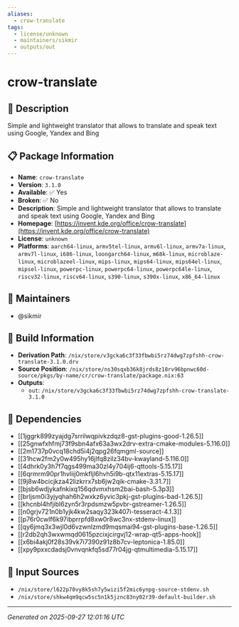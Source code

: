 ```yaml
---
aliases:
  - crow-translate
tags:
  - license/unknown
  - maintainers/sikmir
  - outputs/out
---
```


# crow-translate

## 📝 Description

Simple and lightweight translator that allows to translate and speak text using Google, Yandex and Bing

## 📋 Package Information

- **Name**: `crow-translate`
- **Version**: `3.1.0`
- **Available**: ✅ Yes
- **Broken**: ✅ No
- **Description**: Simple and lightweight translator that allows to translate and speak text using Google, Yandex and Bing
- **Homepage**: [https://invent.kde.org/office/crow-translate](https://invent.kde.org/office/crow-translate)
- **License**: `unknown`
- **Platforms**: `aarch64-linux`, `armv5tel-linux`, `armv6l-linux`, `armv7a-linux`, `armv7l-linux`, `i686-linux`, `loongarch64-linux`, `m68k-linux`, `microblaze-linux`, `microblazeel-linux`, `mips-linux`, `mips64-linux`, `mips64el-linux`, `mipsel-linux`, `powerpc-linux`, `powerpc64-linux`, `powerpc64le-linux`, `riscv32-linux`, `riscv64-linux`, `s390-linux`, `s390x-linux`, `x86_64-linux`
## 👥 Maintainers

- @sikmir


## 🔧 Build Information

- **Derivation Path**: `/nix/store/v3gcka6c3f33fbwbi5rz74dwg7zpfshh-crow-translate-3.1.0.drv`
- **Source Position**: `/nix/store/ns30sqxb36k8jrds8z18rv96bpnwc60d-source/pkgs/by-name/cr/crow-translate/package.nix:63`
- **Outputs**:
  - `out`:  `/nix/store/v3gcka6c3f33fbwbi5rz74dwg7zpfshh-crow-translate-3.1.0`

## 🔗 Dependencies

- [[1jggrk899zyajdg7srrilwqpivkzdqz8-gst-plugins-good-1.26.5]]
- [[25gnwfxhfmj73f9sbn4afx63a3wx2drv-extra-cmake-modules-5.116.0]]
- [[2m1737p0vcq18chd5i4j2qpg26fqmgml-source]]
- [[31hcw2fm2y0w495hy16jlfq8zilz34bv-kwayland-5.116.0]]
- [[4dhrk0y3h7f7qgs499ma30zl4y704ij6-qttools-5.15.17]]
- [[6qrmrm90pr1hvliij0mkfljl6hvh5i9b-qtx11extras-5.15.17]]
- [[9j8w4bcicjkza42lizkrrx7sb6jw2qik-cmake-3.31.7]]
- [[bjsb6wdjykafnkixq156qdvmxhsm2bai-bash-5.3p3]]
- [[brljsm0i3yjyqhah6h2wxkz6yvic3pkj-gst-plugins-bad-1.26.5]]
- [[khcnbl4hfjibl6zyn5r3rpdsmzw5pvbr-gstreamer-1.26.5]]
- [[n0grjv721n0b1yjk4kw2saqy323k407i-tesseract-4.1.3]]
- [[p76r0cwlf6k97ibprrpfd8xw0r8wc3nx-stdenv-linux]]
- [[qy6jmq3x3wjl0d6vzwnlzmd9mqsmai94-gst-plugins-base-1.26.5]]
- [[r2db2qh3wxwmqd0615pzcixjcirgvj12-wrap-qt5-apps-hook]]
- [[x6bi4akj0f28s39vk7i7390z91z8b7cv-leptonica-1.85.0]]
- [[xpy9pxxcdadsj0vnvqnkfq5sd77r04jg-qtmultimedia-5.15.17]]

## 📁 Input Sources

- `/nix/store/l622p70vy8k5sh7y5wizi5f2mic6ynpg-source-stdenv.sh`
- `/nix/store/shkw4qm9qcw5sc5n1k5jznc83ny02r39-default-builder.sh`

---
*Generated on 2025-09-27 12:01:16 UTC*
